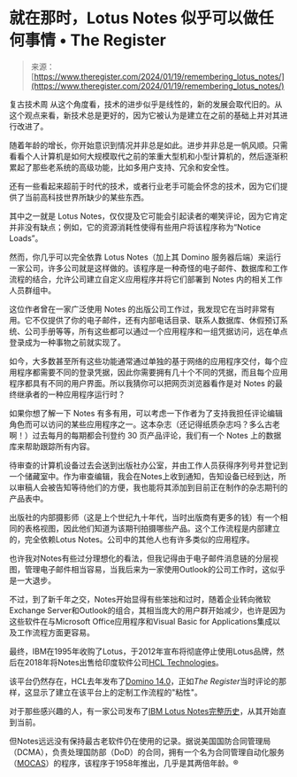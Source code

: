 <!--yml

类别：未分类

日期：2024-05-27 14:57:37

-->

# 就在那时，Lotus Notes 似乎可以做任何事情 • The Register

> 来源：[https://www.theregister.com/2024/01/19/remembering_lotus_notes/](https://www.theregister.com/2024/01/19/remembering_lotus_notes/)

复古技术周 从这个角度看，技术的进步似乎是线性的，新的发展会取代旧的。从这个观点来看，新技术总是更好的，因为它被认为是建立在之前的基础上并对其进行改进了。

随着年龄的增长，你开始意识到情况并非总是如此。进步并非总是一帆风顺。只需看看个人计算机是如何大规模取代之前的笨重大型机和小型计算机的，然后逐渐积累起了那些老系统的高级功能，比如多用户支持、冗余和安全性。

还有一些看起来超前于时代的技术，或者行业老手可能会怀念的技术，因为它们提供了当前高科技世界所缺少的某些东西。

其中之一就是 Lotus Notes，仅仅提及它可能会引起读者的嘲笑评论，因为它肯定并非没有缺点；例如，它的资源消耗性使得有些用户将该程序称为“Notice Loads”。

然而，你几乎可以完全依靠 Lotus Notes（加上其 Domino 服务器后端）来运行一家公司，许多公司就是这样做的。该程序是一种奇怪的电子邮件、数据库和工作流程的结合，允许公司建立自定义应用程序并将它们部署到 Notes 内的相关工作人员群组中。

这位作者曾在一家广泛使用 Notes 的出版公司工作过，我发现它在当时非常有用。它不仅提供了你的电子邮件，还有内部电话目录、联系人数据库、休假预订系统、公司手册等等，所有这些都可以通过一个应用程序和一组凭据访问，远在单点登录成为一种事物之前就实现了。

如今，大多数甚至所有这些功能通常通过单独的基于网络的应用程序交付，每个应用程序都需要不同的登录凭据，因此你需要拥有几十个不同的凭据，而且每个应用程序都具有不同的用户界面。所以我猜你可以把网页浏览器看作是对 Notes 的最终继承者的一种应用程序运行时？

如果你想了解一下 Notes 有多有用，可以考虑一下作者为了支持我担任评论编辑角色而可以访问的某些应用程序之一。这本杂志（还记得纸质杂志吗？多么古老啊！）过去每月的每期都会刊登约 30 页产品评论，我们有一个 Notes 上的数据库来帮助跟踪所有内容。

待审查的计算机设备过去会送到出版社办公室，并由工作人员获得序列号并登记到一个储藏室中。作为审查编辑，我会在Notes上收到通知，告知设备已经到达，所以审稿人会被告知等待他们的方便，我也能将其添加到目前正在制作的杂志期刊的产品表中。

出版社的内部摄影师（这是上个世纪九十年代，当时出版商有更多的钱）有一个相同的表格视图，因此他们知道为该期刊拍摄哪些产品。这个工作流程是内部建立的，完全依赖Lotus Notes。公司中的其他人也有许多类似的应用程序。

也许我对Notes有些过分理想化的看法，但我记得由于电子邮件消息链的分层视图，管理电子邮件相当容易，当我后来为一家使用Outlook的公司工作时，这似乎是一大退步。

不过，到了新千年之交，Notes开始显得有些笨拙和过时，随着企业转向微软Exchange Server和Outlook的组合，其相当庞大的用户群开始减少，也许是因为这些软件在与Microsoft Office应用程序和Visual Basic for Applications集成以及工作流程方面更容易。

最终，IBM在1995年收购了Lotus，于2012年宣布将彻底停止使用Lotus品牌，然后在2018年将Notes出售给印度软件公司[HCL Technologies](https://www.hcl-software.com/)。

该平台仍然存在，HCL去年发布了[Domino 14.0](https://www.theregister.com/2023/06/12/hcl_domino_14/)，正如*The Register*当时评论的那样，这显示了建立在该平台上的定制工作流程的"粘性"。

对于那些感兴趣的人，有一家公司发布了[IBM Lotus Notes完整历史](https://www.stellarinfo.com/blog/complete-history-ibm-lotus-notes-hcl-notes/)，从其开始直到当前。

但Notes远远没有保持最古老软件仍在使用的记录。据说美国国防合同管理局（DCMA），负责处理国防部（DoD）的合同，拥有一个名为合同管理自动化服务（[MOCAS](https://fossbytes.com/mocas-worlds-oldest-computer-program/)）的程序，该程序于1958年推出，几乎是其两倍年龄。®

